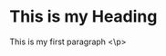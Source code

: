 <!doctype html>
<html>
  <head>
    <title> This is the Title  </title>
  </head>
  
  <body>
    <h1> This is my Heading </h1>
    <p> This is my first paragraph <\p>
      
  </body>
</html>
